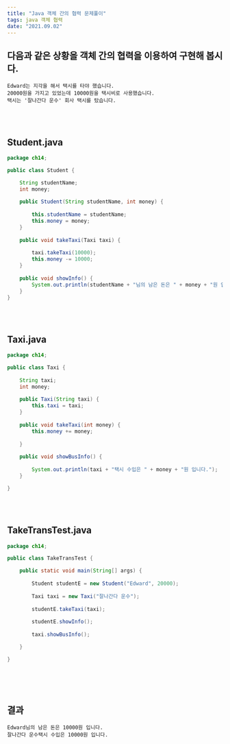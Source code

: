 ```yaml
---
title: "Java 객체 간의 협력 문제풀이"
tags: java 객체 협력
date: "2021.09.02"
---
```


## 다음과 같은 상황을 객체 간의 협력을 이용하여 구현해 봅시다.
```console
Edward는 지각을 해서 택시를 타야 했습니다.
20000원을 가지고 있었는데 10000원을 택시비로 사용했습니다.
택시는 '잘나간다 운수' 회사 택시를 탔습니다.
```
<br>
<br>

## Student.java
```java
package ch14;

public class Student {

	String studentName;
	int money;
	
	public Student(String studentName, int money) {
		
		this.studentName = studentName;
		this.money = money;
	}
	
	public void takeTaxi(Taxi taxi) {
		
		taxi.takeTaxi(10000);
		this.money -= 10000;
	}
	
	public void showInfo() {
		System.out.println(studentName + "님의 남은 돈은 " + money + "원 입니다.");
	}
}
```

<br>
<br>

## Taxi.java
```java
package ch14;

public class Taxi {
	
	String taxi;
	int money;
	
	public Taxi(String taxi) {
		this.taxi = taxi;
	}
	
	public void takeTaxi(int money) {
		this.money += money;
		
	}
	
	public void showBusInfo() {
		
		System.out.println(taxi + "택시 수입은 " + money + "원 입니다.");
	}

}
```

<br>
<br>

## TakeTransTest.java
```java
package ch14;

public class TakeTransTest {

	public static void main(String[] args) {
		
		Student studentE = new Student("Edward", 20000);
		
		Taxi taxi = new Taxi("잘나간다 운수");
		
		studentE.takeTaxi(taxi);
		
		studentE.showInfo();
		
		taxi.showBusInfo();

	}

}
```
<br>
<br>
<br>

## 결과
```console
Edward님의 남은 돈은 10000원 입니다.
잘나간다 운수택시 수입은 10000원 입니다.
```